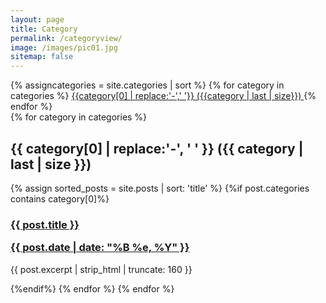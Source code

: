 ```yaml
---
layout: page
title: Category
permalink: /categoryview/
image: /images/pic01.jpg
sitemap: false
---
```

<div>
    {% assigncategories = site.categories | sort %}
    {% for category in categories %}
        <span class = "site-tag">
        <a href="#{{category | first | slugify }}">
        {{category[0] | replace:'-',' '}} ({{category | last | size}})
        </a>
        </span>
    {% endfor %}
</div>

<div id="index">
    {% for category in categories %}
        <a name="{{ category[0] }}"></a>
        <h2>{{ category[0] | replace:'-', ' ' }} ({{ category | last | size }})</h2>
        {% assign sorted_posts = site.posts | sort: 'title' %}
            {%if post.categories contains category[0]%}
            <h3><a href="{{ site.url }}{{ site.baseurl }}{{post.url}}"
             title="{{ post.title }}">{{ post.title }} <p class="date">{{ post.date | date: "%B %e, %Y" }} </p> </a> </h3>
                <p>{{ post.excerpt | strip_html | truncate: 160 }}</p>
            {%endif%}
        {% endfor %}
    {% endfor %}
</div>
